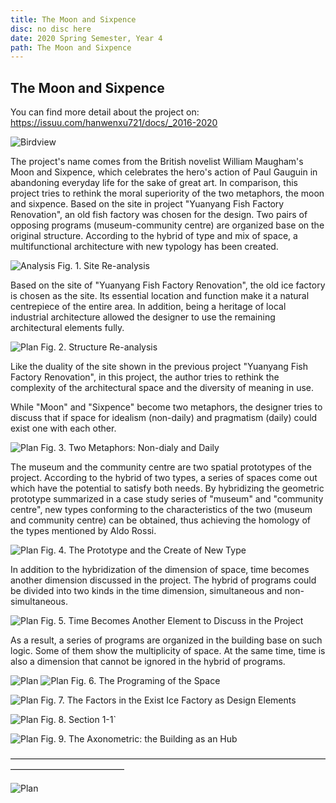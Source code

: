 ```yaml
---
title: The Moon and Sixpence
disc: no disc here
date: 2020 Spring Semester, Year 4
path: The Moon and Sixpence
---
```

<special>
</special>

## The Moon and Sixpence

You can find more detail about the project on: https://issuu.com/hanwenxu721/docs/_2016-2020


![Birdview](../images/articles/design_07/0.jpg)

The project's name comes from the British novelist William Maugham's Moon and Sixpence, which celebrates the hero's action of Paul Gauguin in abandoning everyday life for the sake of great art. In comparison, this project tries to rethink the moral superiority of the two metaphors, the moon and sixpence. Based on the site in project "Yuanyang Fish Factory Renovation", an old fish factory was chosen for the design. Two pairs of opposing programs (museum-community centre) are organized base on the original structure. According to the hybrid of type and mix of space, a multifunctional architecture with new typology has been created.


![Analysis](../images/articles/design_07/1.jpg)
Fig. 1. Site Re-analysis

Based on the site of "Yuanyang Fish Factory Renovation", the old ice factory is chosen as the site. Its essential location and function make it a natural centrepiece of the entire area. In addition, being a heritage of local industrial architecture allowed the designer to use the remaining architectural elements fully.

![Plan](../images/articles/design_07/2.jpg)
Fig. 2. Structure Re-analysis


Like the duality of the site shown in the previous project "Yuanyang Fish Factory Renovation", in this project, the author tries to rethink the complexity of the architectural space and the diversity of meaning in use.

While "Moon" and "Sixpence" become two metaphors, the designer tries to discuss that if space for idealism (non-daily) and pragmatism (daily) could exist one with each other.

![Plan](../images/articles/design_07/3.jpg)
Fig. 3. Two Metaphors: Non-dialy and Daily


The museum and the community centre are two spatial prototypes of the project. According to the hybrid of two types, a series of spaces come out which have the potential to satisfy both needs. By hybridizing the geometric prototype summarized in a case study series of "museum" and "community centre", new types conforming to the characteristics of the two (museum and community centre) can be obtained, thus achieving the homology of the types mentioned by Aldo Rossi.

![Plan](../images/articles/design_07/4.jpg)
Fig. 4. The Prototype and the Create of New Type

In addition to the hybridization of the dimension of space, time becomes another dimension discussed in the project. The hybrid of programs could be divided into two kinds in the time dimension, simultaneous and non-simultaneous.

![Plan](../images/articles/design_07/5.jpg)
Fig. 5. Time Becomes Another Element to Discuss in the Project


As a result, a series of programs are organized in the building base on such logic. Some of them show the multiplicity of space. At the same time, time is also a dimension that cannot be ignored in the hybrid of programs.

![Plan](../images/articles/design_07/6.jpg)
![Plan](../images/articles/design_07/7.jpg)
Fig. 6. The Programing of the Space


![Plan](../images/articles/design_07/8.jpg)
Fig. 7. The Factors in the Exist Ice Factory as Design Elements


![Plan](../images/articles/design_07/9.jpg)
Fig. 8. Section 1-1`


![Plan](../images/articles/design_07/10.jpg)
Fig. 9. The Axonometric: the Building as an Hub

—————————————————————————————————————————————————

![Plan](../images/articles/design_07/11.jpg)